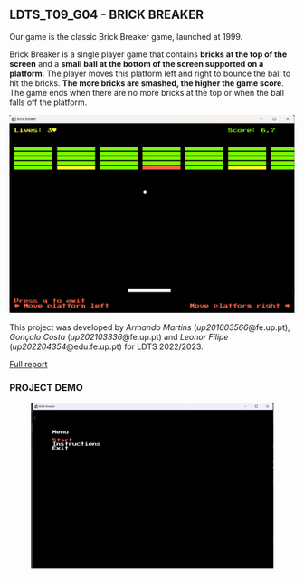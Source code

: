 ## LDTS_T09_G04 - BRICK BREAKER

Our game is the classic Brick Breaker game, launched at 1999.

Brick Breaker is a single player game that contains **bricks at the top of the screen** and a **small ball at the bottom of the screen supported on a platform**.
The player moves this platform left and right to bounce the ball to hit the bricks.
**The more bricks are smashed, the higher the game score**.
The game ends when there are no more bricks at the top or when the ball falls off the platform.

<p align="center">
    <img src="./docs/resources/game.png"/>
</p>

This project was developed by *Armando Martins* (*up201603566*@fe.up.pt), *Gonçalo Costa* (*up202103336*@fe.up.pt) and
*Leonor Filipe* (*up202204354*@edu.fe.up.pt) for LDTS 2022/2023.

[Full report](https://github.com/FEUP-LDTS-2022/project-l09gr04/tree/main/docs)


### PROJECT DEMO

<p align="center">
    <img src="./docs/resources/gameplay.gif"/>
</p>
